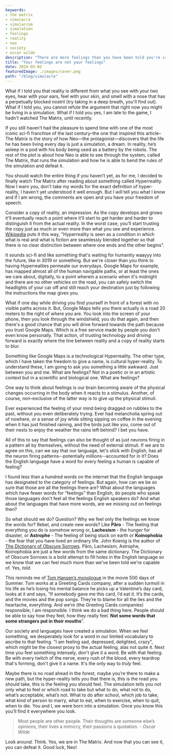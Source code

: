 ```yaml
---
keywords:
- the matrix
- simulacra
- simulacrum
- simulation
- feelings
- reality
- neo
- society
- oscar wilde
description: "There are more feelings than you have been told you're capable of feeling."
title: "Your feelings are not your feelings"
date: 2019-05-02
featuredImage: ./images/cover.png
path: "/blog/simulacra"
---
```


What if I told you that reality is different from what you see with your two eyes, hear with your ears, feel with your skin, and smell with a nose that has a perpetually blocked nostril (try taking in a deep breath, you'll find out). What if I told you, you cannot refute the argument that right now you might be living in a simulation. What if I told you yes, I am late to the game, I hadn't watched The Matrix, until recently. 

If you still haven’t had the pleasure to spend time with one of the most iconic sci-fi franchise of the last century–the one that inspired this article–The Matrix is the story of how Neo—the protagonist—discovers that the life he has been living every day is just a simulation, a dream. In reality, he’s asleep in a pod with his body being used as a battery by the robots. The rest of the plot is about how Neo is able to see through the system, called The Matrix, that runs the simulation and how he is able to bend the rules of the simulation and defeat it.

You should watch the entire thing if you haven’t yet, as for me, I decided to finally watch The Matrix after reading about something called Hyperreality. Now I warn you, don't take my words for the exact definition of hyper-reality, I haven't yet understood it well enough. But I *will* tell you what I know and if I am wrong, the comments are open and you have your freedom of speech. 

Consider a copy of reality, an impression. As the copy develops and grows it'll eventually reach a point where it’ll start to get harder and harder to distinguish it from the actual reality. In the worst case, you’ll start trusting the copy just as much or even more than what you see and experience. [Wikipedia](https://en.wikipedia.org/wiki/Hyperreality) puts it this way, "Hyperreality is seen as a condition in which what is real and what is fiction are seamlessly blended together so that there is no clear distinction between where one ends and the other begins".

It sounds sci-fi and like something that's waiting for humanity waayyy into the future, like in 3019 or something. But we're closer than you think to having Hyperrealites permeate our everydays. Google Maps for example, has mapped almost all of the human navigable paths, or at least the ones we care about, digitally, to a point wherein a scenario when it's midnight and there are no other vehicles on the road, you can safely switch the headlights of your car off and still reach your destination just by following the instructions the map gives you.

What if one day while driving you find yourself in front of a forest with no visible paths across it. But, Google Maps tells you there actually is a road 20 meters to the right of where you are. You look into the screen of your phone, then you look through the windshield, you do that again, and then there's a good chance that you will drive forward towards the path because you trust Google Maps. Which is a free service made by people you don't even know personally. That action, of trusting technology and driving forward is exactly where the line between reality and a copy of reality starts to blur.

Something like Google Maps is a technological Hyperreality. The other type, which I have taken the freedom to give a name, is cultural hyper-reality. To understand these, I am going to ask you something a little awkward. Just between you and me. What are feelings? Not in a poetic or in an artistic context but in a scientific and biological one. What are feelings? 

One way to think about feelings is our brain becoming aware of the physical changes occurring in the body when it reacts to a stimulus. Another, of course, non-exclusive of the latter way is to give up the physical stimuli.

Ever experienced the feeling of your mind being dragged on rubbles to the past, without you even deliberately trying. Ever had melancholia spring out of nowhere, or a sense of joy while sitting sipping on coffee in the evening when it has just finished raining, and the birds just like you, come out of their nests to enjoy the weather the rains left behind? I bet you have.

All of this to say that feelings can also be thought of as just neurons firing in a pattern all by themselves, without the need of external stimuli. If we are to agree on this, can we say that our language, let's stick with English, has all the neuron firing patterns--potentially millions--accounted for in it? Does the English language have a word for every feeling a human is capable of feeling?

I found less than a hundred words on the internet that the English language has designated to the category of feelings. But again, how can we be so sure that those are all the feelings there are? What about the languages which have fewer words for “feelings” than English, do people who speak those languages don't feel all the feelings English speakers do? And what about the languages that have more words, are we missing out on feelings then? 

So what should we do? Question? Why we feel only the feelings we know the words for? Rebel, and create new words? Like **Pâro** - The feeling that everything you do is somehow wrong or, **Lachesism** - the hunger for disaster, or **Astrophe** - The feeling of being stuck on earth or **Koinophobia** - the fear that you have lived an ordinary life. John Koenig is the author of [The Dictionary of Obscure Sorrows](https://www.youtube.com/watch?v=hEDWHQr2Wjw). Pâro, Lachesism, Astrophe, Koinophobia are just a few words from the same dictionary. The Dictionary of Obscure Sorrows is a bold attempt to fill holes in the English language so we know that we can feel much more than we've been told we're capable of. Yes, *told*.

This reminds me of [Tom Hansen’s monologue](https://www.youtube.com/watch?v=PH1XR8gyYJE) in the movie 500 days of Summer. Tom works at a Greeting Cards company, after a sudden turmoil in his life as he’s losing his mental balance he picks up a Valentine’s day card, looks at it and says, “If somebody gave me this card, I’d eat it. It’s the cards, and the movies and the pop songs. They’re to blame for all the lies and the heartache, everything. And we’re (the Greeting Cards companies) responsible, I am responsible. I think we do a bad thing here. People should be able to say how they feel, how they really feel. **Not some words that some strangers put in their mouths**”.

Our society and languages have created a simulation. When we feel something, we desperately look for a word in our limited vocabulary to ascribe to that feeling. "I am feeling sad, depressed, delighted, crazy", which might be the closest proxy to the actual feeling, alas not quite it. Next time you feel something intensely, don't give it a word. Be with that feeling. Be with every twitch of the nerve, every rush of the blood, every teardrop that's forming, don't give it a name. It's the only way to *truly* feel.

Maybe there is no road ahead in the forest, maybe you’re there to make a  new path, but the hyper-reality tells you that there is, this is the road you should take, this is the feeling you should feel. The simulation tells you not only what to feel or which road to take but what to do, what not to do, what’s acceptable, what’s not. What to do after school, which job to take, what kind of person to marry, what to eat, when to exercise, when to quit, when to die. You and I, we were born into a simulation. Once you know this you’ll find it everywhere you look.

> Most people are other people. Their thoughts are someone else’s opinions, their lives a mimicry, their passions a quotation. - *Oscar Wilde*

Look around. Think. Yes, we are in The Matrix. And now that you can see it, you can defeat it. Good luck, Neo!